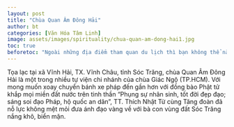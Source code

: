 ```yaml
---
layout: post
title: "Chùa Quan Âm Đông Hải"
author: bt
categories: [Văn Hóa Tâm Linh]
image: assets/images/spirituality/chua-quan-am-dong-hai1.jpg
toc: true
beforetoc: "Ngoài những địa điểm tham quan du lịch thì bạn không thể nào bỏ qua các ngôi chùa, cổ miếu là nét văn hóa tâm linh đặc trưng của vùng đất Vĩnh Châu. Bạn sẽ được khám phá các kiến trúc tỉ mĩ, hiện đại, hoành tráng theo nhiều phong cách thiết kế khác nhau."
---
```


Tọa lạc tại xã Vĩnh Hải, TX. Vĩnh Châu, tỉnh Sóc Trăng, chùa Quan Âm Đông Hải là một trong nhiều tự viện chi nhánh của chùa Giác Ngộ (TP.HCM). Với mong muốn xoay chuyển bánh xe pháp đến gần hơn với đồng bào Phật tử khắp mọi miền đất nước trên tinh thần “Phụng sự nhân sinh, tốt đời đẹp đạo; sáng soi đạo Pháp, hộ quốc an dân”, TT. Thích Nhật Từ cùng Tăng đoàn đã nỗ lực không mệt mỏi đưa ánh đạo vàng về với bà con vùng đất Sóc Trăng nắng khô, biển mặn.
